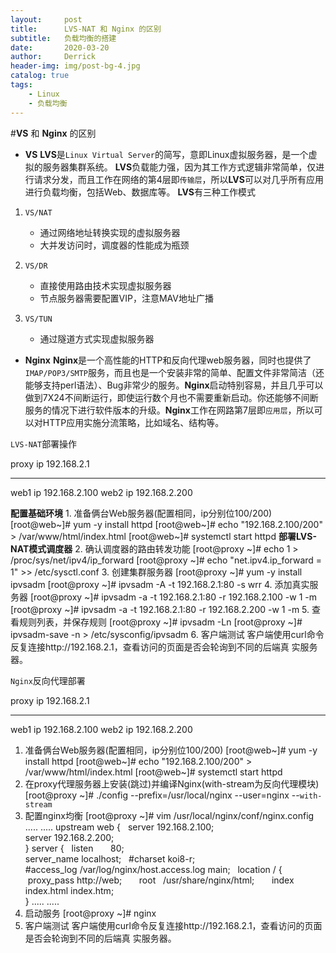 ```yaml
---
layout:     post
title:      LVS-NAT 和 Nginx 的区别
subtitle:   负载均衡的搭建
date:       2020-03-20
author:     Derrick
header-img: img/post-bg-4.jpg
catalog: true
tags:
    - Linux
    - 负载均衡
---
```


#**VS** 和 **Nginx** 的区别

-   **VS**
    **LVS**是`Linux Virtual Server`的简写，意即Linux虚拟服务器，是一个虚拟的服务器集群系统。
    **LVS**负载能力强，因为其工作方式逻辑非常简单，仅进行请求分发，而且工作在网络的第4层即`传输层`，所以**LVS**可以对几乎所有应用进行负载均衡，包括Web、数据库等。
    **LVS**有三种工作模式

1.  `VS/NAT`
    -   通过网络地址转换实现的虚拟服务器
    -   大并发访问时，调度器的性能成为瓶颈

2.  `VS/DR`
    -   直接使用路由技术实现虚拟服务器
    -   节点服务器需要配置VIP，注意MAV地址广播

3.  `VS/TUN`
    -   通过隧道方式实现虚拟服务器

-   **Nginx**
    **Nginx**是一个高性能的HTTP和反向代理web服务器，同时也提供了`IMAP/POP3/SMTP`服务，而且也是一个安装非常的简单、配置文件非常简洁（还能够支持perl语法）、Bug非常少的服务。**Nginx**启动特别容易，并且几乎可以做到7X24不间断运行，即使运行数个月也不需要重新启动。你还能够不间断服务的情况下进行软件版本的升级。**Nginx**工作在网路第7层即`应用层`，所以可以对HTTP应用实施分流策略，比如域名、结构等。

`LVS-NAT`部署操作

   proxy ip    192.168.2.1
  ---------- ---------------
   web1 ip    192.168.2.100
   web2 ip    192.168.2.200

**配置基础环境** 1. 准备俩台Web服务器(配置相同，ip分别位100/200)
[root@web\~]\# yum -y install httpd [root@web\~]\# echo
"192.168.2.100/200" \> /var/www/html/index.html [root@web\~]\# systemctl
start httpd **部署LVS-NAT模式调度器** 2. 确认调度器的路由转发功能
[root@proxy \~]\# echo 1 \> /proc/sys/net/ipv4/ip\_forward [root@proxy
\~]\# echo "net.ipv4.ip\_forward = 1" \>\> /etc/sysctl.conf 3.
创建集群服务器 [root@proxy \~]\# yum -y install ipvsadm [root@proxy
\~]\# ipvsadm -A -t 192.168.2.1:80 -s wrr 4. 添加真实服务器 [root@proxy
\~]\# ipvsadm -a -t 192.168.2.1:80 -r 192.168.2.100 -w 1 -m [root@proxy
\~]\# ipvsadm -a -t 192.168.2.1:80 -r 192.168.2.200 -w 1 -m 5.
查看规则列表，并保存规则 [root@proxy \~]\# ipvsadm -Ln [root@proxy \~]\#
ipvsadm-save -n \> /etc/sysconfig/ipvsadm 6. 客户端测试
客户端使用curl命令反复连接http://192.168.2.1，查看访问的页面是否会轮询到不同的后端真
实服务器。

`Nginx`反向代理部署

   proxy ip    192.168.2.1
  ---------- ---------------
   web1 ip    192.168.2.100
   web2 ip    192.168.2.200

1.  准备俩台Web服务器(配置相同，ip分别位100/200) [root@web\~]\# yum -y
    install httpd [root@web\~]\# echo "192.168.2.100/200" \>
    /var/www/html/index.html [root@web\~]\# systemctl start httpd
2.  在proxy代理服务器上安装(跳过)并编译Nginx(with-stream为反向代理模块)
    [root@proxy \~]\# ./config --prefix=/usr/local/nginx --user=nginx
    --`with-stream`
3.  配置nginx均衡 [root@proxy \~]\# vim
    /usr/local/nginx/conf/nginx.config ..... ..... upstream web {  
    server 192.168.2.100;              \
     server 192.168.2.200;      \
     } server {   listen       80;  \
     server\_name localhost;   \#charset koi8-r;  \
     \#access\_log /var/log/nginx/host.access.log main;   location / {  
     proxy\_pass http://web;       root   /usr/share/nginx/html;      
    index index.html index.htm;  \
     } ..... .....
4.  启动服务 [root@proxy \~]\# nginx
5.  客户端测试
    客户端使用curl命令反复连接http://192.168.2.1，查看访问的页面是否会轮询到不同的后端真
    实服务器。

